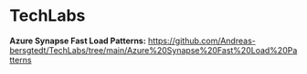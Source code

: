 # TechLabs


**Azure Synapse Fast Load Patterns:** https://github.com/Andreas-bersgtedt/TechLabs/tree/main/Azure%20Synapse%20Fast%20Load%20Patterns

